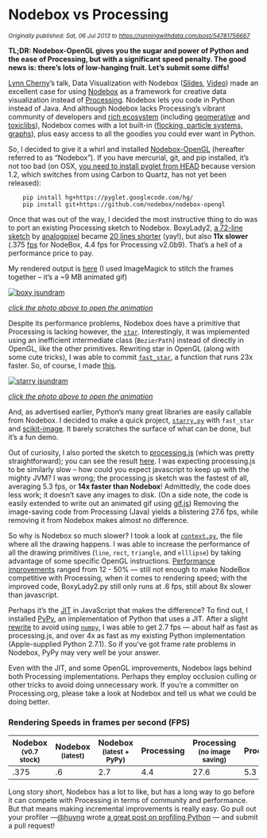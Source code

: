 # Nodebox vs Processing

*<sub>Originally published: Sat, 06 Jul 2013 to https://runningwithdata.com/post/54781756667</sub>*

**TL;DR: Nodebox-OpenGL gives you the sugar and power of Python and the ease of Processing, but with a significant speed penalty. The good news is: there’s lots of low-hanging fruit. Let’s submit some diffs!**

[Lynn Cherny](https://twitter.com/arnicas)’s talk, Data Visualization with Nodebox ([Slides](http://www.slideshare.net/arnicas/nodebox-for-data-visualization-17766643), [Video](http://vimeo.com/63270085)) made an excellent case for using [Nodebox](http://www.cityinabottle.org/nodebox/) as a framework for creative data visualization instead of [Processing](http://processing.org/). Nodebox lets you code in Python instead of Java. And although Nodebox lacks Processing’s vibrant community of developers and [rich ecosystem](http://www.processing.org/reference/libraries/) (including [geomerative](http://www.ricardmarxer.com/geomerative/) and [toxiclibs](http://toxiclibs.org/)), Nodebox comes with a lot built-in ([flocking, particle systems, graphs](http://www.cityinabottle.org/nodebox/physics/)), plus easy access to all the goodies you could ever want in Python.  

So, I decided to give it a whirl and installed [Nodebox-OpenGL](https://github.com/nodebox/nodebox-opengl) (hereafter referred to as “Nodebox”). If you have mercurial, git, and pip installed, it’s not too bad (on OSX, [you need to install pyglet from HEAD](http://twistedpairdevelopment.wordpress.com/2012/02/21/installing-pyglet-in-mac-os-x/) because version 1.2, which switches from using Carbon to Quartz, has not yet been released):  

```
    pip install hg+https://pyglet.googlecode.com/hg/
    pip install git+https://github.com/nodebox/nodebox-opengl
```    
    
Once that was out of the way, I decided the most instructive thing to do was to port an existing Processing sketch to Nodebox. BoxyLady2, [a 72-line sketch](https://gist.github.com/jsundram/1671003) by [analogpixel](http://www.analogpixel.org/) became [20 lines shorter](https://gist.github.com/jsundram/5332259) (yay!), but also **11x slower** (.375 [fps](http://en.wikipedia.org/wiki/Frame_rate) for NodeBox, 4.4 fps for Processing v2.0b9). That’s a hell of a performance price to pay.  

My rendered output is [here](http://viz.runningwithdata.com/mosaic/jsundram.gif") (I used ImageMagick to stitch the frames together &ndash; it’s a ~9 MB animated gif)</p> 

[
    ![boxy jsundram](https://lh3.googleusercontent.com/D0MDnAb3MWsByV0fZ6-wzQsXStNczqgPSKXRi5V1GKF-n7rNVxZMpnw34Jdr71lTCD2UsQgjBVCgQI6i5OHcfeYP3QyAytXE5zbBCjQAPOmzG52VY-9PQN9HMw)
](http://viz.runningwithdata.com/mosaic/jsundram.gif)


*[click the photo above to open the animation](http://viz.runningwithdata.com/mosaic/jsundram.gif)*

Despite its performance problems, Nodebox does have a primitive that Processing is lacking however, the [`star`](http://nodebox.net/code/index.php/Reference_%7C_star()). Interestingly, it was implemented using an inefficient intermediate class (`BezierPath`) instead of directly in OpenGL, like the other primitives. Rewriting star in OpenGL (along with some cute tricks), I was able to commit [`fast_star`](https://github.com/jsundram/nodebox-opengl/commit/87e66f57c7fea0520a21b68576f6472ce5097daf), a function that runs 23x faster. So, of course, I made [this](http://viz.runningwithdata.com/mosaic/jsundram_stars_smaller.gif).  

[
    ![starry jsundram](https://lh5.googleusercontent.com/wnbobcfRKiXjOrldse5I1q-02brVTfU_ie_aHOw1WRsRR9FAXBReanECiwpX1FfWg901Fe1IeBg1uL-ODgrh45teKWLDOaAyeDm1T-z1Yh686zYQCXZnXn5jng)
](http://viz.runningwithdata.com/mosaic/jsundram_stars_smaller.gif)

*[click the photo above to open the animation](http://viz.runningwithdata.com/mosaic/jsundram_stars_smaller.gif)*    

And, as advertised earlier, Python’s many great libraries are easily callable from Nodebox. I decided to make a quick project, [`starry.py`](https://gist.github.com/jsundram/5441782#file-starry-py) with `fast_star` and [scikit-image](http://scikit-image.org). It barely scratches the surface of what can be done, but it’s a fun demo.  

Out of curiosity, I also ported the sketch to [processing.js](https://github.com/processing-js/processing-js) (which was pretty straightforward); you can see the result [here](http://bl.ocks.org/jsundram/5605982). I was expecting processing.js to be similarly slow &ndash; how could you expect javascript to keep up with the mighty JVM? I was wrong; the processing.js sketch was the fastest of all, averaging 5.3 fps, or **14x faster than Nodebox**! Admittedly, the code does less work; it doesn’t save any images to disk. (On a side note, the code is easily extended to write out an animated gif using [gif.js](http://jnordberg.github.io/gif.js/)) Removing the image-saving code from Processing (Java) yields a blistering 27.6 fps, while removing it from Nodebox makes almost no difference.  

So why is Nodebox so much slower? I took a look at [`context.py`](https://github.com/nodebox/nodebox-opengl/blob/master/nodebox/graphics/context.py), the file where all the drawing happens. I was able to increase the performance of all the drawing primitives (`line`, `rect`, `triangle`, and `elllipse`) by taking advantage of some specific OpenGL instructions. [Performance improvements](https://github.com/nodebox/nodebox-opengl/commits/master/nodebox/graphics/context.py?author=jsundram) ranged from 12 - 50% &mdash; still not enough to make NodeBox competitive with Processing, when it comes to rendering speed; with the improved code, BoxyLady2.py still only runs at .6 fps, still about 8x slower than javascript.  

Perhaps it’s the [JIT](http://en.wikipedia.org/wiki/Just-in-time_compilation) in JavaScript that makes the difference? To find out, I installed [PyPy](http://pypy.org/index.html), an implementation of Python that uses a JIT. After a slight [rewrite](https://gist.github.com/jsundram/5618041) to avoid using [`numpy`](http://www.numpy.org/), I was able to get 2.7 fps &mdash; about half as fast as processing.js, and over 4x as fast as my existing Python implementation (Apple-supplied Python 2.7.1). So if you’ve got frame rate problems in Nodebox, PyPy may very well be your answer.  

Even with the JIT, and some OpenGL improvements, Nodebox lags behind both Processing implementations. Perhaps they employ occlusion culling or other tricks to avoid doing unnecessary work. If you’re a committer on Processing.org, please take a look at Nodebox and tell us what we could be doing better.  

### Rendering Speeds in frames per second (FPS) 

| Nodebox </br> <sub>(v0.7 stock)</sub> | Nodebox </br> <sub>(latest)</sub> | Nodebox </br> <sub>(latest + PyPy)</sub> | Processing | Processing </br> <sub>(no image saving)</sub> | Processing.js | 
|------|----|-----|-----|------|-----| 
| .375 | .6 | 2.7 | 4.4 | 27.6 | 5.3 |


Long story short, Nodebox has a lot to like, but has a long way to go before it can compete with Processing in terms of community and performance. But that means making incremental improvements is really easy. Go pull out your profiler &mdash;[@huyng](https://twitter.com/huyng) wrote [a great post on profiling Python](http://www.huyng.com/posts/python-performance-analysis/) &mdash; and submit a pull request!  
